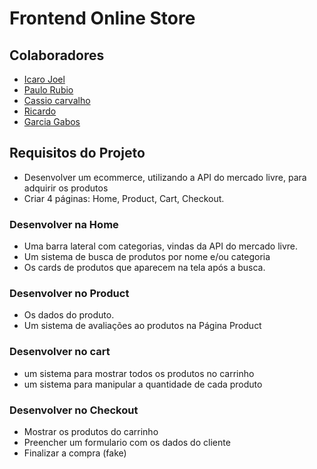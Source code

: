 # Frontend Online Store

## Colaboradores

- [Icaro Joel](https://github.com/icaroMouraDEV)
- [Paulo Rubio](https://github.com/paulo-rubio)
- [Cassio carvalho](https://github.com/cassio-carvalho)
- [Ricardo](https://github.com/RicardoMD25)
- [Garcia Gabos](https://github.com/GarciaGabos)

## Requisitos do Projeto

- Desenvolver um ecommerce, utilizando a API do mercado livre, para adquirir os produtos
- Criar 4 páginas: Home, Product, Cart, Checkout.

### Desenvolver na Home
  - Uma barra lateral com categorias, vindas da API do mercado livre.
  - Um sistema de busca de produtos por nome e/ou categoria
  - Os cards de produtos que aparecem na tela após a busca.
  
### Desenvolver no Product
  - Os dados do produto.
  - Um sistema de avaliações ao produtos na Página Product

### Desenvolver no cart
  - um sistema para mostrar todos os produtos no carrinho
  - um sistema para manipular a quantidade de cada produto

### Desenvolver no Checkout
  - Mostrar os produtos do carrinho
  - Preencher um formulario com os dados do cliente
  - Finalizar a compra (fake)

<!-- Olá, Tryber!

Esse é apenas um arquivo inicial para o README do seu projeto.

É essencial que você preencha esse documento por conta própria, ok?

Não deixe de usar nossas dicas de escrita de README de projetos, e deixe sua criatividade brilhar!

⚠️ IMPORTANTE: você precisa deixar nítido:
- quais arquivos/pastas foram desenvolvidos por você; 
- quais arquivos/pastas foram desenvolvidos por outra pessoa estudante;
- quais arquivos/pastas foram desenvolvidos pela Trybe.

-->
